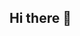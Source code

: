 ## Hi there 👋

<!--
**FarhaKousar1/farhakousar1** is a ✨ _special_ ✨ repository because its `README.md` (this file) appears on your GitHub profile.

Here are some ideas to get you started:

- 🔭 I’m currently working on ...python
- 🌱 I’m currently learning ...AIML
- 👯 I’m looking to collaborate on ...open source contributor
- 🤔 I’m looking for help with ...project
- 💬 Ask me about ...
- 📫 How to reach me: ...Farhakousar1@gmail.com
- 😄 Pronouns: ...she
- ⚡ Fun fact: ... i like learn new things
-->

